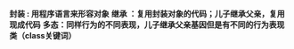 **封装 : 用程序语言来形容对象**
**继承 ：复用封装对象的代码；儿子继承父亲，复用现成代码**
**多态：同样行为的不同表现，儿子继承父亲基因但是有不同的行为表现**
**类（class关键词）**